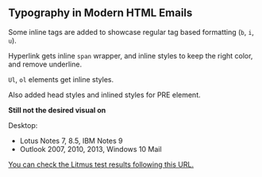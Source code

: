 ## Typography in Modern HTML Emails

Some inline tags are added to showcase regular tag based formatting (`b`, `i`, `u`).

Hyperlink gets inline `span` wrapper, and inline styles to keep the right color, and remove underline.

`Ul`, `ol` elements get inline styles.

Also added head styles and inlined styles for PRE element.

**Still not the desired visual on**

Desktop:
- Lotus Notes 7, 8.5, IBM Notes 9
- Outlook 2007, 2010, 2013, Windows 10 Mail


[You can check the Litmus test results following this URL.](https://litmus.com/checklist/emails/public/ef8679f)